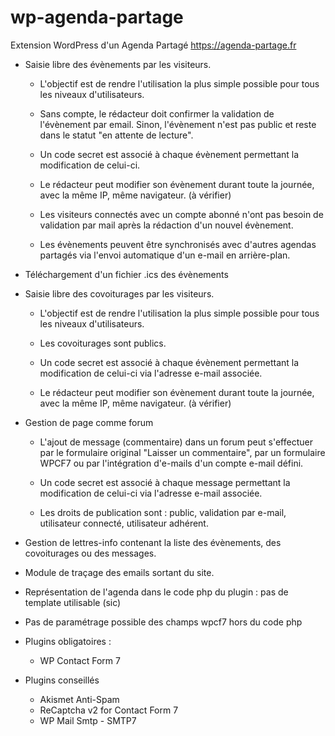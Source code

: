 # wp-agenda-partage
Extension WordPress d'un Agenda Partagé
https://agenda-partage.fr

- Saisie libre des évènements par les visiteurs.
	- L'objectif est de rendre l'utilisation la plus simple possible pour tous les niveaux d'utilisateurs.
	
	- Sans compte, le rédacteur doit confirmer la validation de l'évènement par email. Sinon, l'évènement n'est pas public et reste dans le statut "en attente de lecture".

	- Un code secret est associé à chaque évènement permettant la modification de celui-ci.

	- Le rédacteur peut modifier son évènement durant toute la journée, avec la même IP, même navigateur. (à vérifier)
	
	- Les visiteurs connectés avec un compte abonné n'ont pas besoin de validation par mail après la rédaction d'un nouvel évènement.

	- Les évènements peuvent être synchronisés avec d'autres agendas partagés via l'envoi automatique d'un e-mail en arrière-plan.
 
- Téléchargement d'un fichier .ics des évènements

- Saisie libre des covoiturages par les visiteurs.
	- L'objectif est de rendre l'utilisation la plus simple possible pour tous les niveaux d'utilisateurs.
	
	- Les covoiturages sont publics.

	- Un code secret est associé à chaque évènement permettant la modification de celui-ci via l'adresse e-mail associée.

	- Le rédacteur peut modifier son évènement durant toute la journée, avec la même IP, même navigateur. (à vérifier)

- Gestion de page comme forum
  
	- L'ajout de message (commentaire) dans un forum peut s'effectuer par le formulaire original "Laisser un commentaire", par un formulaire WPCF7 ou par l'intégration d'e-mails d'un compte e-mail défini.

	- Un code secret est associé à chaque message permettant la modification de celui-ci via l'adresse e-mail associée.

	- Les droits de publication sont : public, validation par e-mail, utilisateur connecté, utilisateur adhérent.


- Gestion de lettres-info contenant la liste des évènements, des covoiturages ou des messages.
	
- Module de traçage des emails sortant du site.

- Représentation de l'agenda dans le code php du plugin : pas de template utilisable (sic)
- Pas de paramétrage possible des champs wpcf7 hors du code php

- Plugins obligatoires :
	- WP Contact Form 7
	
- Plugins conseillés
	- Akismet Anti-Spam
	- ReCaptcha v2 for Contact Form 7
	- WP Mail Smtp - SMTP7
